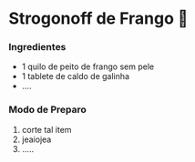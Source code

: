 # Strogonoff de Frango :chicken:

### Ingredientes

- 1 quilo de peito de frango sem pele
- 1 tablete de caldo de galinha
- ....

### Modo de Preparo

1. corte tal item
2. jeaiojea
3. .....
